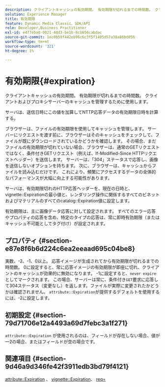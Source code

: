 ```yaml
---
description: クライアントキャッシュの有効期間。 有効期限が切れるまでの時間数。 クライアントおよびプロキシサーバーのキャッシュを管理するために使用します。
solution: Experience Manager
title: 有効期限
feature: Dynamic Media Classic、SDK/API
role: Developer,Business Practitioner
exl-id: e4f7e5a8-0021-4dd3-be1b-8cb656cabdac
source-git-commit: 1ec8b59f442eb96c6c3f5f1405d57a38a86bd056
workflow-type: tm+mt
source-wordcount: '321'
ht-degree: 1%

---
```


# 有効期限{#expiration}

クライアントキャッシュの有効期間。 有効期限が切れるまでの時間数。 クライアントおよびプロキシサーバーのキャッシュを管理するために使用します。

サーバは、送信日時にこの値を加算してNTTP応答データの有効期限日時を計算する。

ブラウザーは、ファイルの有効期限を使用してキャッシュを管理します。 サーバーにリクエストを渡す前に、ブラウザーはそのキャッシュをチェックして、ファイルが既にダウンロードされているかどうかを確認します。 その場合、まだファイルの有効期限が切れていない場合、ブラウザーは、通常のGETリクエストではなく、条件付きGETリクエスト（例えば、If-Modified-Since HTTPリクエストヘッダー）を送信します。 サーバーは、「304」ステータスで応答し、画像を送信しないオプションを持ちます。 次に、ブラウザーは、キャッシュからファイルを読み込むだけです。 これにより、頻繁にアクセスするデータの全体的なパフォーマンスが大幅に向上する可能性があります。

サーバは、有効期限切れのHTTP応答ヘッダーを、現在の日時と、vignette::Expirationの最小値と、レンダリング操作に関係するすべてのビネットおよびマテリアルのすべてのcatalog::Expiration値に設定します。

有効期限は、主に画像データ応答に対して設定されます。 すべてのエラー応答やプロパティの応答を含め、特定のタイプの応答は、常に即時有効期限（またはキャッシュ不可能としてタグ付け）が設定されます。

## プロパティ {#section-e87e8f6b6d224c6ea2eeaad695c04be8}

実数、-2、-1、0以上。 応答イメージが生成されてから有効期限が切れるまでの時間数。 0に設定すると、常に応答イメージの有効期限が即座に切れ、クライアントのキャッシュが効果的に無効になります。 -1に設定すると、`never expire`としてマークされます。 この場合、サーバーは常に、条件付き`GET`要求に応答して304ステータス（変更なし）を返します。ファイルが実際に変更されたかどうかは確認されません。 `attribute::Expiration`が提供するデフォルトを使用するには、-2に設定します。

## 初期設定 {#section-79d71706e12a4493a69d7febc3a1f271}

`attribute::Expiration` が使用されるのは、フィールドが存在しない場合、値が —2の場合、またはフィールドが空の場合です。

## 関連項目 {#section-9d46a9d346fe42f3911edb3bd79f4121}

[attribute::Expiration](../../../../../ir-api/material-cat/image-rendering-api-ref/c-ir-material-catalog/c-ir-attributes-reference/r-ir-expiration.md#reference-0f68ad8199c64bd4bc8d27dd78b7d996) 、 [vignette::Expiration](../../../../../ir-api/material-cat/image-rendering-api-ref/c-ir-material-catalog/c-ir-vignette-map-reference/r-ir-expiration-vignette.md#reference-df80829da93e4c0ab3f97a1792d9c74c)、 [req=](../../../../../ir-api/http-protocol/image-rendering-api-ref/c-ir-http-protocol-ref/c-ir-http-protocol-command-reference/r-ir-req.md#reference-792b1a663fb64261bd2de2a209b847fb)
